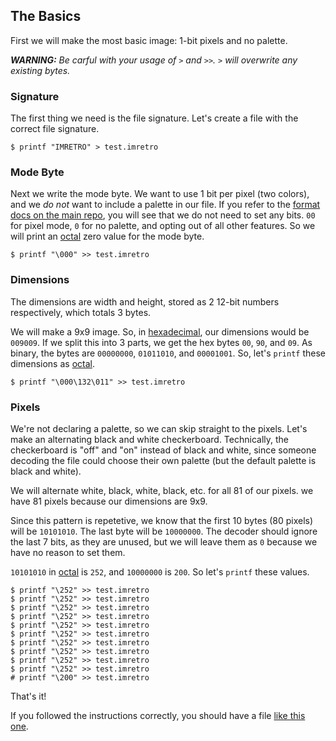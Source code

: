 ## The Basics

First we will make the most basic image: 1-bit pixels and no palette.

*__WARNING:__ Be carful with your usage of `>` and `>>`. `>` will overwrite any existing bytes.*

### Signature

The first thing we need is the file signature. Let's create a file
with the correct file signature.

```console
$ printf "IMRETRO" > test.imretro
```

### Mode Byte

Next we write the mode byte. We want to use 1 bit per pixel (two colors),
and we *do not* want to include a palette in our file. If you refer to
the [format docs on the main repo][mode byte docs], you will see that we do not
need to set any bits. `00` for pixel mode, `0` for no palette, and opting out
of all other features. So we will print an [octal] zero value for the mode
byte.

```console
$ printf "\000" >> test.imretro
```

### Dimensions

The dimensions are width and height, stored as 2 12-bit numbers respectively,
which totals 3 bytes.

We will make a 9x9 image. So, in [hexadecimal], our dimensions would be
`009009`. If we split this into 3 parts, we get the hex bytes `00`, `90`, and
`09`. As binary, the bytes are `00000000`, `01011010`, and `00001001`. So,
let's `printf` these dimensions as [octal].

```console
$ printf "\000\132\011" >> test.imretro
```

### Pixels

We're not declaring a palette, so we can skip straight to the pixels. Let's
make an alternating black and white checkerboard. Technically, the checkerboard
is "off" and "on" instead of black and white, since someone decoding the file
could choose their own palette (but the default palette is black and white).

We will alternate white, black, white, black, etc. for all 81 of our pixels.
we have 81 pixels because our dimensions are 9x9.

Since this pattern is repetetive, we know that the first 10 bytes (80 pixels)
will be `10101010`. The last byte will be `10000000`. The decoder should ignore
the last 7 bits, as they are unused, but we will leave them as `0` because we
have no reason to set them.

`10101010` in [octal] is `252`, and `10000000` is `200`. So let's `printf`
these values.

```console
$ printf "\252" >> test.imretro
$ printf "\252" >> test.imretro
$ printf "\252" >> test.imretro
$ printf "\252" >> test.imretro
$ printf "\252" >> test.imretro
$ printf "\252" >> test.imretro
$ printf "\252" >> test.imretro
$ printf "\252" >> test.imretro
$ printf "\252" >> test.imretro
$ printf "\252" >> test.imretro
# printf "\200" >> test.imretro
```

That's it!

If you followed the instructions correctly, you should have a file
[like this one][result].

[hexadecimal]: https://en.wikipedia.org/wiki/Hexadecimal
[mode byte docs]: https://github.com/imretro/imretro#mode-byte
[octal]: https://en.wikipedia.org/wiki/Octal
[result]: ../assets/tutorial/test.imretro
